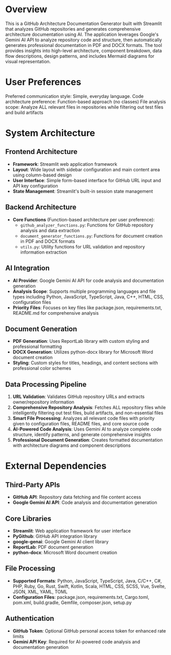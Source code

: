 # Overview

This is a GitHub Architecture Documentation Generator built with Streamlit that analyzes GitHub repositories and generates comprehensive architecture documentation using AI. The application leverages Google's Gemini AI API to analyze repository code and structure, then automatically generates professional documentation in PDF and DOCX formats. The tool provides insights into high-level architecture, component breakdown, data flow descriptions, design patterns, and includes Mermaid diagrams for visual representation.

# User Preferences

Preferred communication style: Simple, everyday language.
Code architecture preference: Function-based approach (no classes)
File analysis scope: Analyze ALL relevant files in repositories while filtering out test files and build artifacts

# System Architecture

## Frontend Architecture
- **Framework**: Streamlit web application framework
- **Layout**: Wide layout with sidebar configuration and main content area using column-based design
- **User Interface**: Simple form-based interface for GitHub URL input and API key configuration
- **State Management**: Streamlit's built-in session state management

## Backend Architecture
- **Core Functions** (Function-based architecture per user preference):
  - `github_analyzer_functions.py`: Functions for GitHub repository analysis and data extraction
  - `document_generator_functions.py`: Functions for document creation in PDF and DOCX formats
  - `utils.py`: Utility functions for URL validation and repository information extraction

## AI Integration
- **AI Provider**: Google Gemini AI API for code analysis and documentation generation
- **Analysis Scope**: Supports multiple programming languages and file types including Python, JavaScript, TypeScript, Java, C++, HTML, CSS, configuration files
- **Priority Files**: Focuses on key files like package.json, requirements.txt, README.md for comprehensive analysis

## Document Generation
- **PDF Generation**: Uses ReportLab library with custom styling and professional formatting
- **DOCX Generation**: Utilizes python-docx library for Microsoft Word document creation
- **Styling**: Custom styles for titles, headings, and content sections with professional color schemes

## Data Processing Pipeline
1. **URL Validation**: Validates GitHub repository URLs and extracts owner/repository information
2. **Comprehensive Repository Analysis**: Fetches ALL repository files while intelligently filtering out test files, build artifacts, and non-essential files
3. **Smart File Processing**: Analyzes all relevant code files with priority given to configuration files, README files, and core source code
4. **AI-Powered Code Analysis**: Uses Gemini AI to analyze complete code structure, identify patterns, and generate comprehensive insights
5. **Professional Document Generation**: Creates formatted documentation with architecture diagrams and component descriptions

# External Dependencies

## Third-Party APIs
- **GitHub API**: Repository data fetching and file content access
- **Google Gemini AI API**: Code analysis and documentation generation

## Core Libraries
- **Streamlit**: Web application framework for user interface
- **PyGithub**: GitHub API integration library
- **google-genai**: Google Gemini AI client library
- **ReportLab**: PDF document generation
- **python-docx**: Microsoft Word document creation

## File Processing
- **Supported Formats**: Python, JavaScript, TypeScript, Java, C/C++, C#, PHP, Ruby, Go, Rust, Swift, Kotlin, Scala, HTML, CSS, SCSS, Vue, Svelte, JSON, XML, YAML, TOML
- **Configuration Files**: package.json, requirements.txt, Cargo.toml, pom.xml, build.gradle, Gemfile, composer.json, setup.py

## Authentication
- **GitHub Token**: Optional GitHub personal access token for enhanced rate limits
- **Gemini API Key**: Required for AI-powered code analysis and documentation generation